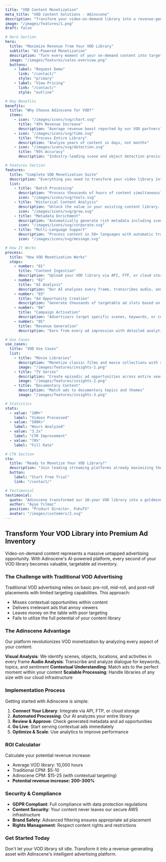```yaml
---
title: "VOD Content Monetization"
meta_title: "VOD Content Solutions - Adinscene"
description: "Transform your video-on-demand library into a revenue-generating powerhouse with AI-powered contextual advertising"
image: "/images/features/1.png"
draft: false

# Hero Section
hero:
  title: "Maximize Revenue from Your VOD Library"
  subtitle: "AI-Powered Monetization"
  description: "Turn every moment of your on-demand content into targeted advertising opportunities with our intelligent scene analysis and keyword targeting technology."
  image: "/images/features/sales-overview.png"
  buttons:
    - label: "Request Demo"
      link: "/contact/"
      style: "primary"
    - label: "View Pricing"
      link: "/contact/"
      style: "outline"

# Key Benefits
benefits:
  title: "Why Choose Adinscene for VOD?"
  items:
    - icon: "/images/icons/svg/chart.svg"
      title: "45% Revenue Increase"
      description: "Average revenue boost reported by our VOD partners"
    - icon: "/images/icons/svg/time.svg"
      title: "Process Entire Library"
      description: "Analyze years of content in days, not months"
    - icon: "/images/icons/svg/detection.svg"
      title: "95% Accuracy"
      description: "Industry-leading scene and object detection precision"

# Features Section
features:
  title: "Complete VOD Monetization Suite"
  description: "Everything you need to transform your video library into intelligent ad inventory"
  list:
    - title: "Batch Processing"
      description: "Process thousands of hours of content simultaneously. Our distributed processing system handles massive VOD libraries efficiently."
      icon: "/images/icons/svg/tools.svg"
    - title: "Historical Content Analysis"
      description: "Unlock the value in your existing content library. Every video becomes a new revenue opportunity."
      icon: "/images/icons/svg/grow.svg"
    - title: "Metadata Enrichment"
      description: "Automatically generate rich metadata including scenes, objects, topics, sentiment, and keywords for precise targeting."
      icon: "/images/icons/svg/corporate.svg"
    - title: "Multi-Language Support"
      description: "Process content in 50+ languages with automatic transcription and translation capabilities."
      icon: "/images/icons/svg/message.svg"

# How It Works
process:
  title: "How VOD Monetization Works"
  steps:
    - number: "01"
      title: "Content Ingestion"
      description: "Upload your VOD library via API, FTP, or cloud storage integration"
    - number: "02"
      title: "AI Analysis"
      description: "Our AI analyzes every frame, transcribes audio, and identifies contexts"
    - number: "03"
      title: "Ad Opportunity Creation"
      description: "Generate thousands of targetable ad slots based on content analysis"
    - number: "04"
      title: "Campaign Activation"
      description: "Advertisers target specific scenes, keywords, or contexts"
    - number: "05"
      title: "Revenue Generation"
      description: "Earn from every ad impression with detailed analytics"

# Use Cases
use_cases:
  title: "VOD Use Cases"
  list:
    - title: "Movie Libraries"
      description: "Monetize classic films and movie collections with scene-specific advertising"
      image: "/images/features/insights-1.png"
    - title: "TV Series"
      description: "Create episodic ad opportunities across entire seasons"
      image: "/images/features/insights-2.png"
    - title: "Documentary Content"
      description: "Match ads to documentary topics and themes"
      image: "/images/features/insights-3.png"

# Statistics
stats:
  - value: "10M+"
    label: "Videos Processed"
  - value: "500K+"
    label: "Hours Analyzed"
  - value: "3.2x"
    label: "CTR Improvement"
  - value: "78%"
    label: "Fill Rate"

# CTA Section
cta:
  title: "Ready to Monetize Your VOD Library?"
  description: "Join leading streaming platforms already maximizing their content value with Adinscene"
  button:
    label: "Start Free Trial"
    link: "/contact/"

# Testimonial
testimonial:
  quote: "Adinscene transformed our 10-year VOD library into a goldmine. We're now generating revenue from content we thought had reached its earning potential."
  author: "Ayşe Yılmaz"
  position: "Product Director, PuhuTV"
  avatar: "/images/customers/2.svg"
---
```


## Transform Your VOD Library into Premium Ad Inventory

Video-on-demand content represents a massive untapped advertising opportunity. With Adinscene's AI-powered platform, every second of your VOD library becomes valuable, targetable ad inventory.

### The Challenge with Traditional VOD Advertising

Traditional VOD advertising relies on basic pre-roll, mid-roll, and post-roll placements with limited targeting capabilities. This approach:
- Misses contextual opportunities within content
- Delivers irrelevant ads that annoy viewers
- Leaves money on the table with poor targeting
- Fails to utilize the full potential of your content library

### The Adinscene Advantage

Our platform revolutionizes VOD monetization by analyzing every aspect of your content:

**Visual Analysis**: We identify scenes, objects, locations, and activities in every frame
**Audio Analysis**: Transcribe and analyze dialogue for keywords, topics, and sentiment
**Contextual Understanding**: Match ads to the perfect moment within your content
**Scalable Processing**: Handle libraries of any size with our cloud infrastructure

### Implementation Process

Getting started with Adinscene is simple:

1. **Connect Your Library**: Integrate via API, FTP, or cloud storage
2. **Automated Processing**: Our AI analyzes your entire library
3. **Review & Approve**: Check generated metadata and ad opportunities
4. **Go Live**: Start serving contextual ads immediately
5. **Optimize & Scale**: Use analytics to improve performance

### ROI Calculator

Calculate your potential revenue increase:
- Average VOD library: 10,000 hours
- Traditional CPM: $5-10
- Adinscene CPM: $15-25 (with contextual targeting)
- **Potential revenue increase: 200-300%**

### Security & Compliance

- **GDPR Compliant**: Full compliance with data protection regulations
- **Content Security**: Your content never leaves our secure AWS infrastructure
- **Brand Safety**: Advanced filtering ensures appropriate ad placement
- **Rights Management**: Respect content rights and restrictions

### Get Started Today

Don't let your VOD library sit idle. Transform it into a revenue-generating asset with Adinscene's intelligent advertising platform.
